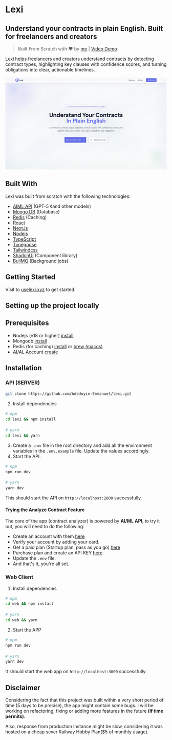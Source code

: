 # Lexi

## Understand your contracts in plain English. Built for freelancers and creators

> Built From Scratch with ❤️ by [me](https://github.com/Adedoyin-Emmanuel) | [Video Demo](https://youtube.com/@Adedoyin-Emma)

Lexi helps freelancers and creators understand contracts by detecting contract types, highlighting key clauses with confidence scores, and turning obligations into clear, actionable timelines.

![Main screenshot](./screenshots/screenshot-1.png)

## Built With

Lexi was built from scratch with the following technologies:

- [AIML API](https://aimlapi.com/models/gpt-5) (GPT-5 ◊and other models)
- [Mongo DB](https://mongodb.com) (Database)
- [Redis](https://redis.io) (Caching)
- [React](https://reactjs.org)
- [NextJs](https://nextjs.org)
- [Nodejs](https://nodejs.org/en/)
- [TypeScript](https://typescriptlang.org)
- [Typegoose](https://typegoose.github.io/typegoose/)
- [Tailwindcss](https://tailwindcss.com/)
- [ShadcnUI](https://ui.shadcn.com) (Component library)
- [BullMQ](https://bullmq.io/) (Background jobs)

## Getting Started

Visit to [uselexi.xyz](https://uselexi.xyz) to get started.

## Setting up the project locally

## Prerequisites

- Nodejs (v18 or higher) [install](https://nodejs.org/en/download/)
- Mongodb [install](https://www.mongodb.com/try/download/compass)
- Redis (for caching) [install](https://redis.io/download) or [brew (macos)](https://formulae.brew.sh/formula/redis)
- AI/AL Account [create](https://aimlapi.com/app/sign-in)

## Installation

### API (SERVER)

```bash
git clone https://github.com/Adedoyin-Emmanuel/lexi.git
```

2. Install dependencies

```bash
# npm
cd lexi && npm install

# yarn
cd lexi && yarn
```

3. Create a `.env` file in the root directory and add all the environment variables in the `.env.example` file. Update the values accordingly.
4. Start the API.

```bash
# npm
npm run dev

# yarn
yarn dev
```

This should start the API on `http://localhost:2800` successfully.

#### Trying the Analyze Contract Feature

The core of the app (contract analyzer) is powered by **AI/ML API**, to try it out, you will need to do the following:

- Create an account with them [here](https://aimlapi.com/app/sign-in)
- Verify your account by adding your card.
- Get a paid plan (Startup plan, pass as you go) [here](https://aimlapi.com/ai-ml-api-pricing)
- Purchase plan and create an API KEY [here](https://aimlapi.com/app/keys)
- Update the `.env` file.
- And that's it, you're all set.

### Web Client

1. Install dependencies

```bash
# npm
cd web && npm install

# yarn
cd web && yarn
```

2. Start the APP

```bash
# npm
npm run dev

# yarn
yarn dev
```

It should start the web app on `http://localhost:3000` successfully.

## Disclaimer

Considering the fact that this project was built within a very short period of time (5 days to be precise), the app might contain some bugs. I will be working on refactoring, fixing or adding more features in the future **(if time permits)**.

Also, response from production instance might be slow, considering it was hosted on a cheap sever Railway Hobby Plan($5 of monthly usage).
